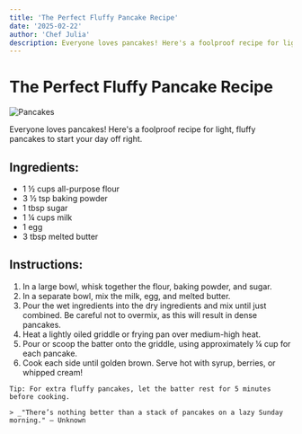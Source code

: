 ```yaml
---
title: 'The Perfect Fluffy Pancake Recipe'
date: '2025-02-22'
author: 'Chef Julia'
description: Everyone loves pancakes! Here's a foolproof recipe for light, fluffy pancakes to start your day off right.
---
```


# The Perfect Fluffy Pancake Recipe

![Pancakes](https://images.unsplash.com/photo-1559526324-d3d4f7e7f234?crop=entropy&cs=tinysrgb&fit=max&fm=jpg&ixid=MnwxOTk3NjV8MHwxfGFsbHwxfHx8fHx8fHwxNjM5OTM1Mjkz&ixlib=rb-1.2.1&q=80&w=4000)

Everyone loves pancakes! Here's a foolproof recipe for light, fluffy pancakes to start your day off right.

## Ingredients:
- 1 ½ cups all-purpose flour
- 3 ½ tsp baking powder
- 1 tbsp sugar
- 1 ¼ cups milk
- 1 egg
- 3 tbsp melted butter

## Instructions:
1. In a large bowl, whisk together the flour, baking powder, and sugar.
2. In a separate bowl, mix the milk, egg, and melted butter.
3. Pour the wet ingredients into the dry ingredients and mix until just combined. Be careful not to overmix, as this will result in dense pancakes.
4. Heat a lightly oiled griddle or frying pan over medium-high heat.
5. Pour or scoop the batter onto the griddle, using approximately ¼ cup for each pancake.
6. Cook each side until golden brown. Serve hot with syrup, berries, or whipped cream!

```text
Tip: For extra fluffy pancakes, let the batter rest for 5 minutes before cooking.

> _"There’s nothing better than a stack of pancakes on a lazy Sunday morning." – Unknown

